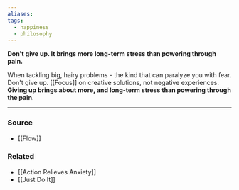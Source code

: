 ```yaml
---
aliases: 
tags:
  - happiness
  - philosophy
---
```

**Don't give up. It brings more long-term stress than powering through pain.**

When tackling big, hairy problems - the kind that can paralyze you with fear. Don't give up. [[Focus]] on creative solutions, not negative experiences. **Giving up brings about more, and long-term stress than powering through the pain**.

---

### Source
- [[Flow]]

### Related
- [[Action Relieves Anxiety]] 
- [[Just Do It]]